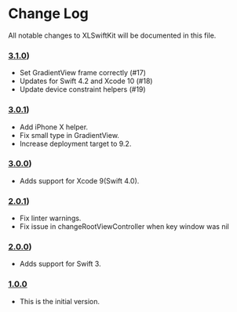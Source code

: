# Change Log
All notable changes to XLSwiftKit will be documented in this file.

### [3.1.0](https://github.com/xmartlabs/XLSwiftKit/releases/tag/3.1.0))
<!-- Released on 2019-2-14. -->

* Set GradientView frame correctly (#17)
* Updates for Swift 4.2 and Xcode 10 (#18)
* Update device constraint helpers (#19)

### [3.0.1](https://github.com/xmartlabs/XLSwiftKit/releases/tag/3.0.1))
<!-- Released on 2018-8-21. -->

* Add iPhone X helper.
* Fix small type in GradientView.
* Increase deployment target to 9.2.

### [3.0.0](https://github.com/xmartlabs/XLSwiftKit/releases/tag/3.0.0))
<!-- Released on 2017-10-13. -->

* Adds support for Xcode 9(Swift 4.0).

### [2.0.1](https://github.com/xmartlabs/XLSwiftKit/releases/tag/2.0.1))
<!-- Released on 2017-3-13. -->

* Fix linter warnings.
* Fix issue in changeRootViewController when key window was nil

### [2.0.0](https://github.com/xmartlabs/XLSwiftKit/releases/tag/2.0.0))
<!-- Released on 2016-9-15. -->

* Adds support for Swift 3.

### [1.0.0](https://github.com/xmartlabs/XLSwiftKit/releases/tag/1.0.0)
<!-- Released on 2016-01-20. -->

* This is the initial version.

[xmartlabs]: https://xmartlabs.com
